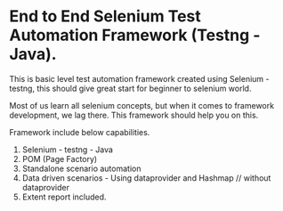 # End to End Selenium Test Automation Framework (Testng - Java).

This is basic level test automation framework created using Selenium - testng, this should give great start for beginner to selenium world.

Most of us learn all selenium concepts, but when it comes to framework development, we lag there. This framework should help you on this.

Framework include below capabilities.
1. Selenium - testng - Java
2. POM (Page Factory)
3. Standalone scenario automation
4. Data driven scenarios - Using dataprovider and Hashmap // without dataprovider
5. Extent report included.
